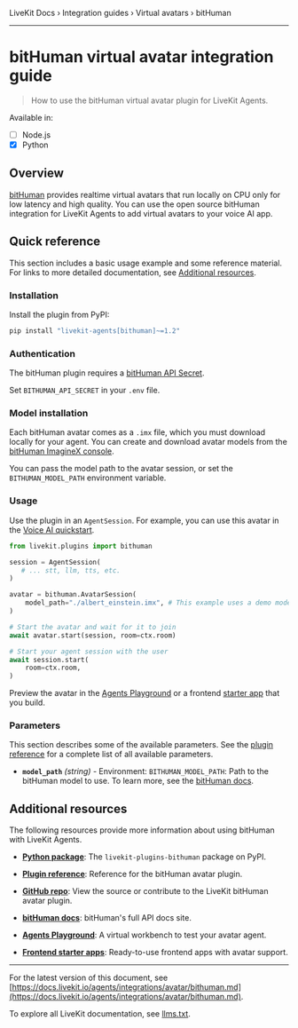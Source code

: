 LiveKit Docs › Integration guides › Virtual avatars › bitHuman

---

# bitHuman virtual avatar integration guide

> How to use the bitHuman virtual avatar plugin for LiveKit Agents.

Available in:
- [ ] Node.js
- [x] Python

## Overview

[bitHuman](https://www.bithuman.ai/) provides realtime virtual avatars that run locally on CPU only for low latency and high quality. You can use the open source bitHuman integration for LiveKit Agents to add virtual avatars to your voice AI app.

## Quick reference

This section includes a basic usage example and some reference material. For links to more detailed documentation, see [Additional resources](#additional-resources).

### Installation

Install the plugin from PyPI:

```bash
pip install "livekit-agents[bithuman]~=1.2"

```

### Authentication

The bitHuman plugin requires a [bitHuman API Secret](https://imaginex.bithuman.ai/#api).

Set `BITHUMAN_API_SECRET` in your `.env` file.

### Model installation

Each bitHuman avatar comes as a `.imx` file, which you must download locally for your agent. You can create and download avatar models from the [bitHuman ImagineX console](https://imaginex.bithuman.ai).

You can pass the model path to the avatar session, or set the `BITHUMAN_MODEL_PATH` environment variable.

### Usage

Use the plugin in an `AgentSession`. For example, you can use this avatar in the [Voice AI quickstart](https://docs.livekit.io/agents/start/voice-ai.md).

```python
from livekit.plugins import bithuman

session = AgentSession(
   # ... stt, llm, tts, etc.
)

avatar = bithuman.AvatarSession(
    model_path="./albert_einstein.imx", # This example uses a demo model installed in the current directory
)

# Start the avatar and wait for it to join
await avatar.start(session, room=ctx.room)

# Start your agent session with the user
await session.start(
    room=ctx.room,
)

```

Preview the avatar in the [Agents Playground](https://docs.livekit.io/agents/start/playground.md) or a frontend [starter app](https://docs.livekit.io/agents/start/frontend.md#starter-apps) that you build.

### Parameters

This section describes some of the available parameters. See the [plugin reference](https://docs.livekit.io/reference/python/v1/livekit/plugins/bithuman/index.html.md#livekit.plugins.bithuman.AvatarSession) for a complete list of all available parameters.

- **`model_path`** _(string)_ - Environment: `BITHUMAN_MODEL_PATH`: Path to the bitHuman model to use. To learn more, see the [bitHuman docs](https://sdk.docs.bithuman.ai/#/getting-started/overview?id=quick-setup).

## Additional resources

The following resources provide more information about using bitHuman with LiveKit Agents.

- **[Python package](https://pypi.org/project/livekit-plugins-bithuman/)**: The `livekit-plugins-bithuman` package on PyPI.

- **[Plugin reference](https://docs.livekit.io/reference/python/v1/livekit/plugins/bithuman.html.md)**: Reference for the bitHuman avatar plugin.

- **[GitHub repo](https://github.com/livekit/agents/tree/main/livekit-plugins/livekit-plugins-bithuman)**: View the source or contribute to the LiveKit bitHuman avatar plugin.

- **[bitHuman docs](https://sdk.docs.bithuman.ai)**: bitHuman's full API docs site.

- **[Agents Playground](https://docs.livekit.io/agents/start/playground.md)**: A virtual workbench to test your avatar agent.

- **[Frontend starter apps](https://docs.livekit.io/agents/start/frontend.md#starter-apps)**: Ready-to-use frontend apps with avatar support.

---


For the latest version of this document, see [https://docs.livekit.io/agents/integrations/avatar/bithuman.md](https://docs.livekit.io/agents/integrations/avatar/bithuman.md).

To explore all LiveKit documentation, see [llms.txt](https://docs.livekit.io/llms.txt).